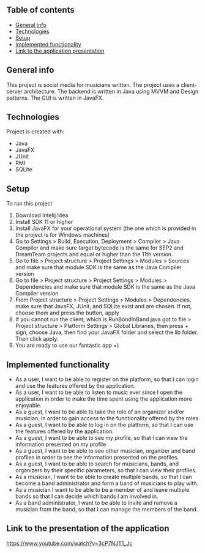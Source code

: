 ## Table of contents
* [General info](#general-info)
* [Technologies](#technologies)
* [Setup](#setup)
* [Implemented functionality](#implemented-functionality)
* [Link to the application presentation](#link-to-the-application-presentation)

## General info
This project is social media for musicians written. 
The project uses a client-server architecture.
The backend is written in Java using MVVM and Design patterns.
The GUI is written in JavaFX.
## Technologies
Project is created with:
* Java
* JavaFX
* JUnit
* RMI
* SQLite
## Setup
To run this project

1) Download Intelij Idea
2) Install SDK 11 or higher
3) Install JavaFX for your operational system (the one which is provided in the project is for Windows machines)
4) Go to Settings > Build, Execution, Deployment > Compiler > Java Compiler and make sure target bytecode is the same for SEP2 and DreamTeam projects and equal or higher than the 11th version.
5) Go to file > Project structure > Project Settings > Modules > Sources  and make sure that module SDK is the same as the Java Compiler version
6) Go to file > Project structure > Project Settings > Modules > Dependencies and make sure that module SDK is the same as the Java Compiler version
7) From  Project structure > Project Settings > Modules > Dependencies, make sure that JavaFX, JUnit, and SQLite exist and are chosen. If not, choose them and press the button, apply
8) If you cannot run the client, which is RunBondInBand.java got to file > Project structure > Platform Settings > Global Libraries, then press + sign, choose Java, then find your JavaFX folder and select the lib folder. Then click apply.
9) You are ready to use our fantastic app =)

## Implemented functionality
* As a user, I want to be able to register on
the platform, so that I can login and use the
features offered by the application.
* As a user, I want to be able to listen to
music ever since I open the application in
order to make the time spent using the
application more enjoyable.
* As a guest, I want to be able to take the role
of an organizer and/or musician, in order to
gain access to the functionality offered by the
roles
* As a guest, I want to be able to log in on the
platform, so that I can use the features offered
by the application.
* As a guest, I want to be able to see my
profile, so that I can view the information
presented on my profile
* As a guest, I want to be able to see other
musician, organizer and band profiles in order
to see the information presented on the
profiles.
* As a guest, I want to be able to search for
musicians, bands, and organizers by their
specific parameters, so that I can view their
profiles.
* As a musician, I want to be able to create
multiple bands, so that I can become a band
administrator and form a band of musicians to
play with.
* As a musician I want to be able to be a
member of and leave multiple bands so that I
can decide which bands I am involved in.
* As a band administrator, I want to be able
to invite and remove a musician from the
band, so that I can manage the members of the
band.

## Link to the presentation of the application
https://www.youtube.com/watch?v=3cP7NJT1_Jc 



